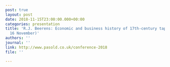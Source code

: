 ```yaml
---
post: true
layout: post
date: 2018-11-15T23:00:00.000+00:00
categories: presentation
title: 'R.J. Beerens: Economic and business history of 17th-century tapestries (London,
  16 November)'
authors: ''
journal: ''
link: http://www.pasold.co.uk/conference-2018
file: ''

---
```

